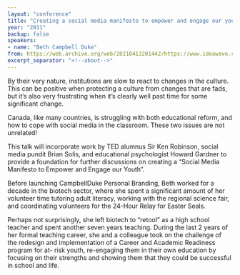 ```yaml
---
layout: "conference"
title: "Creating a social media manifesto to empower and engage our youth"
year: "2011"
backup: false
speakers:
- name: "Beth Campbell Duke"
from: https://web.archive.org/web/20210413201442/https://www.ideawave.ca/2011-conference/creating-a-social-media-manifesto-to-empower-and-engage-our-youth
excerpt_separator: "<!--about-->"
---
```


By their very nature, institutions are slow to react to changes in the
culture. This can be positive when protecting a culture from changes that are
fads, but it’s also very frustrating when it’s clearly well past time for some
significant change.

Canada, like many countries, is struggling with both educational reform, and
how to cope with social media in the classroom. These two issues are not
unrelated!

This talk will incorporate work by TED alumnus Sir Ken Robinson, social media
pundit Brian Solis, and educational psychologist Howard Gardner to provide a
foundation for further discussions on creating a “Social Media Manifesto to
Empower and Engage our Youth”.

<!--about-->

Before launching CampbellDuke Personal Branding, Beth
worked for a decade in the biotech sector, where she spent a significant
amount of her volunteer time tutoring adult literacy, working with the
regional science fair, and coordinating volunteers for the 24-Hour Relay for
Easter Seals.

Perhaps not surprisingly, she left biotech to “retool” as a high school
teacher and spent another seven years teaching. During the last 2 years of her
formal teaching career, she and a colleague took on the challenge of the
redesign and implementation of a Career and Academic Readiness program for at-
risk youth, re-engaging them in their own education by focusing on their
strengths and showing them that they could be successful in school and life.

